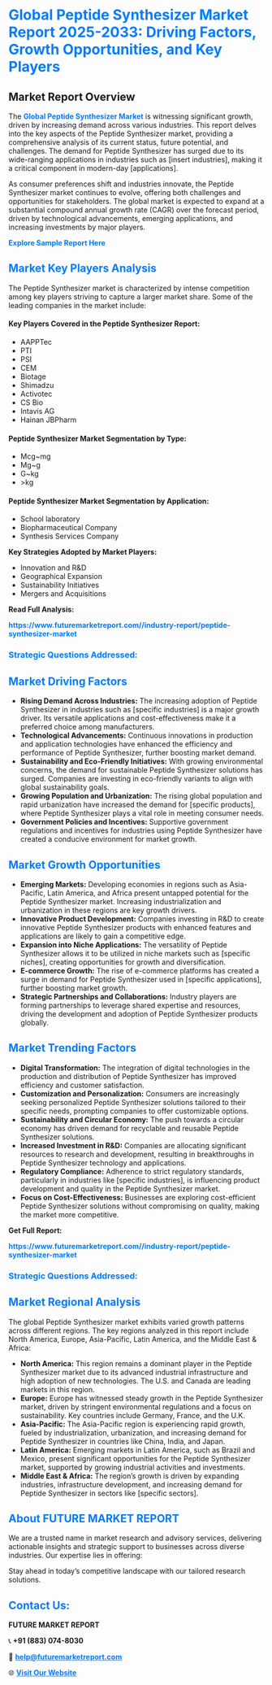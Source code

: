 <h1 style="color: #007BFF;">Global Peptide Synthesizer Market Report 2025-2033: Driving Factors, Growth Opportunities, and Key Players</h1>

<section id="overview">
<h2>Market Report Overview</h2>
<p>The <a href="https://www.futuremarketreport.com//industry-report/peptide-synthesizer-market" style="color: #007BFF; text-decoration: none;"><strong>Global Peptide Synthesizer Market</strong></a> is witnessing significant growth, driven by increasing demand across various industries. This report delves into the key aspects of the Peptide Synthesizer market, providing a comprehensive analysis of its current status, future potential, and challenges. The demand for Peptide Synthesizer has surged due to its wide-ranging applications in industries such as [insert industries], making it a critical component in modern-day [applications].</p>
<p>As consumer preferences shift and industries innovate, the Peptide Synthesizer market continues to evolve, offering both challenges and opportunities for stakeholders. The global market is expected to expand at a substantial compound annual growth rate (CAGR) over the forecast period, driven by technological advancements, emerging applications, and increasing investments by major players.</p>
</section>

<section id="overview">
<p><a href="https://www.futuremarketreport.com//request-sample/reportId=61160" style="color: #007BFF; text-decoration: none;"><strong>Explore Sample Report Here</strong></a></p>
</section>

<section id="key-players">
<h2 style="color: #007BFF;">Market Key Players Analysis</h2>
<p>The Peptide Synthesizer market is characterized by intense competition among key players striving to capture a larger market share. Some of the leading companies in the market include:</p>
<h4>Key Players Covered in the Peptide Synthesizer Report:</h4>
<ul><li>AAPPTec</li><li>PTI</li><li>PSI</li><li>CEM</li><li>Biotage</li><li>Shimadzu</li><li>Activotec</li><li>CS Bio</li><li>Intavis AG</li><li>Hainan JBPharm</li></ul>
<h4>Peptide Synthesizer Market Segmentation by Type:</h4>
<ul><li>Mcg~mg</li><li>Mg~g</li><li>G~kg</li><li>&gt;kg</li></ul>

<h4>Peptide Synthesizer Market Segmentation by Application:</h4>
<ul><li>School laboratory</li><li>Biopharmaceutical Company</li><li>Synthesis Services Company</li></ul>
<p><strong>Key Strategies Adopted by Market Players:</strong></p>
<ul>
<li>Innovation and R&D</li>
<li>Geographical Expansion</li>
<li>Sustainability Initiatives</li>
<li>Mergers and Acquisitions</li>
</ul>
</section>

<section>
<p><strong>Read Full Analysis: </strong></p><a href="https://www.futuremarketreport.com//industry-report/peptide-synthesizer-market" style="color: #007BFF; text-decoration: none;"><strong>https://www.futuremarketreport.com//industry-report/peptide-synthesizer-market</strong></a>
<h3 style="color: #007BFF;">Strategic Questions Addressed:</h3>
</section>

<section id="driving-factors">
<h2 style="color: #007BFF;">Market Driving Factors</h2>
<ul>
<li><strong>Rising Demand Across Industries:</strong> The increasing adoption of Peptide Synthesizer in industries such as [specific industries] is a major growth driver. Its versatile applications and cost-effectiveness make it a preferred choice among manufacturers.</li>
<li><strong>Technological Advancements:</strong> Continuous innovations in production and application technologies have enhanced the efficiency and performance of Peptide Synthesizer, further boosting market demand.</li>
<li><strong>Sustainability and Eco-Friendly Initiatives:</strong> With growing environmental concerns, the demand for sustainable Peptide Synthesizer solutions has surged. Companies are investing in eco-friendly variants to align with global sustainability goals.</li>
<li><strong>Growing Population and Urbanization:</strong> The rising global population and rapid urbanization have increased the demand for [specific products], where Peptide Synthesizer plays a vital role in meeting consumer needs.</li>
<li><strong>Government Policies and Incentives:</strong> Supportive government regulations and incentives for industries using Peptide Synthesizer have created a conducive environment for market growth.</li>
</ul>
</section>

<section id="growth-opportunities">
<h2 style="color: #007BFF;">Market Growth Opportunities</h2>
<ul>
<li><strong>Emerging Markets:</strong> Developing economies in regions such as Asia-Pacific, Latin America, and Africa present untapped potential for the Peptide Synthesizer market. Increasing industrialization and urbanization in these regions are key growth drivers.</li>
<li><strong>Innovative Product Development:</strong> Companies investing in R&D to create innovative Peptide Synthesizer products with enhanced features and applications are likely to gain a competitive edge.</li>
<li><strong>Expansion into Niche Applications:</strong> The versatility of Peptide Synthesizer allows it to be utilized in niche markets such as [specific niches], creating opportunities for growth and diversification.</li>
<li><strong>E-commerce Growth:</strong> The rise of e-commerce platforms has created a surge in demand for Peptide Synthesizer used in [specific applications], further boosting market growth.</li>
<li><strong>Strategic Partnerships and Collaborations:</strong> Industry players are forming partnerships to leverage shared expertise and resources, driving the development and adoption of Peptide Synthesizer products globally.</li>
</ul>
</section>

<section id="trending-factors">
<h2 style="color: #007BFF;">Market Trending Factors</h2>
<ul>
<li><strong>Digital Transformation:</strong> The integration of digital technologies in the production and distribution of Peptide Synthesizer has improved efficiency and customer satisfaction.</li>
<li><strong>Customization and Personalization:</strong> Consumers are increasingly seeking personalized Peptide Synthesizer solutions tailored to their specific needs, prompting companies to offer customizable options.</li>
<li><strong>Sustainability and Circular Economy:</strong> The push towards a circular economy has driven demand for recyclable and reusable Peptide Synthesizer solutions.</li>
<li><strong>Increased Investment in R&D:</strong> Companies are allocating significant resources to research and development, resulting in breakthroughs in Peptide Synthesizer technology and applications.</li>
<li><strong>Regulatory Compliance:</strong> Adherence to strict regulatory standards, particularly in industries like [specific industries], is influencing product development and quality in the Peptide Synthesizer market.</li>
<li><strong>Focus on Cost-Effectiveness:</strong> Businesses are exploring cost-efficient Peptide Synthesizer solutions without compromising on quality, making the market more competitive.</li>
</ul>
</section>

<section>
<p><strong>Get Full Report: </strong></p><a href="https://www.futuremarketreport.com//industry-report/peptide-synthesizer-market" style="color: #007BFF; text-decoration: none;"><strong>https://www.futuremarketreport.com//industry-report/peptide-synthesizer-market</strong></a>
<h3 style="color: #007BFF;">Strategic Questions Addressed:</h3>
</section>


<section id="regional-analysis">
<h2 style="color: #007BFF;">Market Regional Analysis</h2>
<p>The global Peptide Synthesizer market exhibits varied growth patterns across different regions. The key regions analyzed in this report include North America, Europe, Asia-Pacific, Latin America, and the Middle East & Africa:</p>
<ul>
<li><strong>North America:</strong> This region remains a dominant player in the Peptide Synthesizer market due to its advanced industrial infrastructure and high adoption of new technologies. The U.S. and Canada are leading markets in this region.</li>
<li><strong>Europe:</strong> Europe has witnessed steady growth in the Peptide Synthesizer market, driven by stringent environmental regulations and a focus on sustainability. Key countries include Germany, France, and the U.K.</li>
<li><strong>Asia-Pacific:</strong> The Asia-Pacific region is experiencing rapid growth, fueled by industrialization, urbanization, and increasing demand for Peptide Synthesizer in countries like China, India, and Japan.</li>
<li><strong>Latin America:</strong> Emerging markets in Latin America, such as Brazil and Mexico, present significant opportunities for the Peptide Synthesizer market, supported by growing industrial activities and investments.</li>
<li><strong>Middle East & Africa:</strong> The region’s growth is driven by expanding industries, infrastructure development, and increasing demand for Peptide Synthesizer in sectors like [specific sectors].</li>
</ul>
</section>

<footer>
<h2 style="color: #007BFF;">About FUTURE MARKET REPORT</h2>
<p>We are a trusted name in market research and advisory services, delivering actionable insights and strategic support to businesses across diverse industries. Our expertise lies in offering:</p>

<p>Stay ahead in today’s competitive landscape with our tailored research solutions.</p>

<h2 style="color: #007BFF;">Contact Us:</h2>
<p><strong>FUTURE MARKET REPORT</strong></p>
<p>📞 <strong>+91 (883) 074-8030</strong></p>
<p>📧 <strong><a href="mailto:help@futuremarketreport.com" style="color: #007BFF;">help@futuremarketreport.com</a></strong></p>
<p>🌐 <strong><a href="https://www.futuremarketreport.com/" style="color: #007BFF;">Visit Our Website</a></strong></p>
</footer>